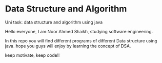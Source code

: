 # Data Structure and Algorithm
Uni task: data structure and algorithm using java 

Hello everyone, I am Noor Ahmed Shaikh, studying software engineering.

In this repo you will find different programs of different Data structure using java.
hope you guys will enjoy by learning the concept of DSA.

keep motivate, keep code!!
